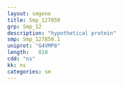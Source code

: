 ```yaml
---
layout: smgene
title: Smp_127850
grp: Smp_12
description: "hypothetical protein"
smp: Smp_127850.1
uniprot: "G4VMP8"
length:   810
cdd: "ns"
kk: ns
categories: sm
---
```


